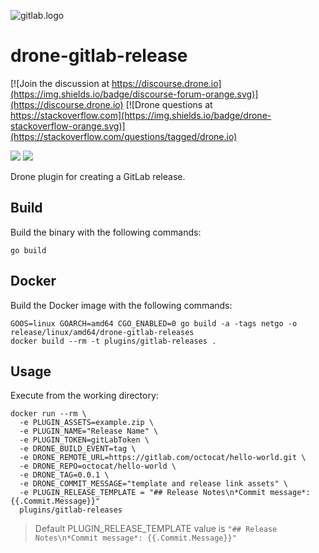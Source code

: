 ![gitlab.logo](logo.svg)


# drone-gitlab-release

[![Join the discussion at https://discourse.drone.io](https://img.shields.io/badge/discourse-forum-orange.svg)](https://discourse.drone.io)
[![Drone questions at https://stackoverflow.com](https://img.shields.io/badge/drone-stackoverflow-orange.svg)](https://stackoverflow.com/questions/tagged/drone.io)

[![](https://images.microbadger.com/badges/image/solutisdigital/drone-gitlab-releases.svg)](https://microbadger.com/images/solutisdigital/drone-gitlab-releases "Get your own image badge on microbadger.com")
[![](https://images.microbadger.com/badges/version/solutisdigital/drone-gitlab-releases.svg)](https://microbadger.com/images/solutisdigital/drone-gitlab-releases "Get your own version badge on microbadger.com")

Drone plugin for creating a GitLab release. 

## Build

Build the binary with the following commands:

```
go build
```

## Docker

Build the Docker image with the following commands:

```
GOOS=linux GOARCH=amd64 CGO_ENABLED=0 go build -a -tags netgo -o release/linux/amd64/drone-gitlab-releases
docker build --rm -t plugins/gitlab-releases .
```

## Usage

Execute from the working directory:

```
docker run --rm \
  -e PLUGIN_ASSETS=example.zip \
  -e PLUGIN_NAME="Release Name" \
  -e PLUGIN_TOKEN=gitLabToken \
  -e DRONE_BUILD_EVENT=tag \
  -e DRONE_REMOTE_URL=https://gitlab.com/octocat/hello-world.git \
  -e DRONE_REPO=octocat/hello-world \
  -e DRONE_TAG=0.0.1 \
  -e DRONE_COMMIT_MESSAGE="template and release link assets" \
  -e PLUGIN_RELEASE_TEMPLATE = "## Release Notes\n*Commit message*: {{.Commit.Message}}"
  plugins/gitlab-releases
```

> Default PLUGIN_RELEASE_TEMPLATE value is
`"## Release Notes\n*Commit message*: {{.Commit.Message}}"`
